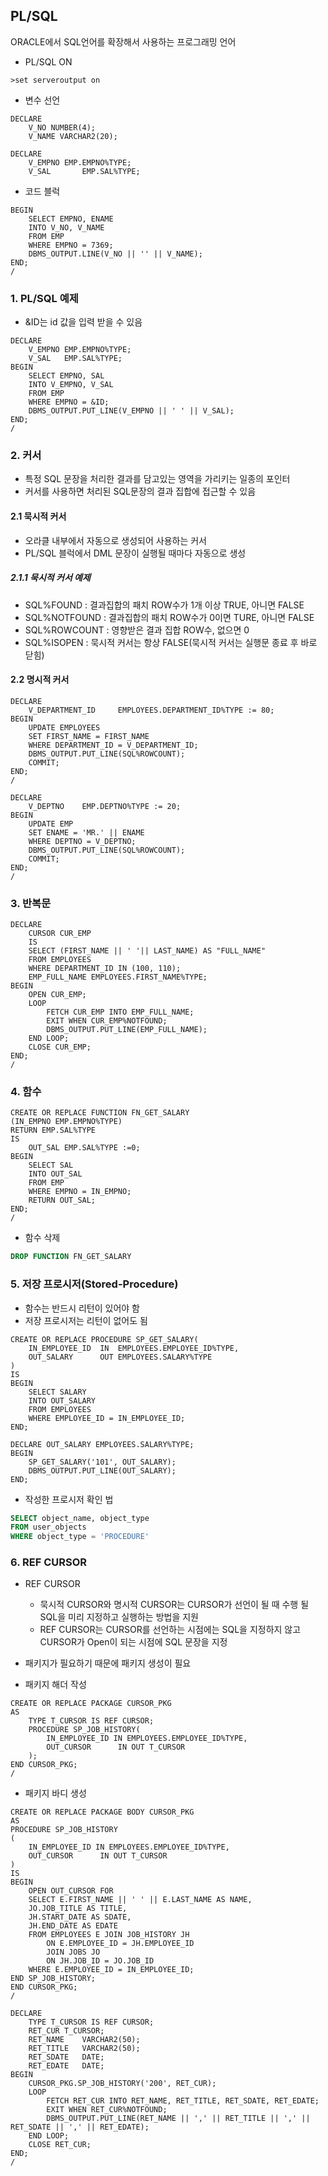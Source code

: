 ## PL/SQL

ORACLE에서 SQL언어를 확장해서 사용하는 프로그래밍 언어

- PL/SQL ON

```shell
>set serveroutput on
```

- 변수 선언

```plsql
DECLARE
	V_NO NUMBER(4);
	V_NAME VARCHAR2(20);
```

```plsql
DECLARE
	V_EMPNO	EMP.EMPNO%TYPE;
	V_SAL		EMP.SAL%TYPE;
```

- 코드 블럭

```plsql
BEGIN
	SELECT EMPNO, ENAME
	INTO V_NO, V_NAME
	FROM EMP
	WHERE EMPNO = 7369;
	DBMS_OUTPUT.LINE(V_NO || '' || V_NAME);
END;
/
```

### 1. PL/SQL 예제

- &ID는 id 값을 입력 받을 수 있음

```plsql
DECLARE
	V_EMPNO	EMP.EMPNO%TYPE;
    V_SAL	EMP.SAL%TYPE;
BEGIN
	SELECT EMPNO, SAL
	INTO V_EMPNO, V_SAL
	FROM EMP
	WHERE EMPNO = &ID;
	DBMS_OUTPUT.PUT_LINE(V_EMPNO || ' ' || V_SAL);
END;
/
```

### 2. 커서

- 특정 SQL 문장을 처리한 결과를 담고있는 영역을 가리키는 일종의 포인터
- 커서를 사용하면 처리된 SQL문장의 결과 집합에 접근할 수 있음

#### 2.1 묵시적 커서

- 오라클 내부에서 자동으로 생성되어 사용하는 커서
- PL/SQL 블럭에서 DML 문장이 실행될 때마다 자동으로 생성

##### 2.1.1 묵시적 커서 예제

- SQL%FOUND : 결과집합의 패치 ROW수가 1개 이상 TRUE, 아니면 FALSE
- SQL%NOTFOUND : 결과집합의 패치 ROW수가 0이면 TURE, 아니면 FALSE
- SQL%ROWCOUNT : 영향받은 결과 집합 ROW수, 없으면 0
- SQL%ISOPEN : 묵시적 커서는 항상 FALSE(묵시적 커서는 실행문 종료 후 바로 닫힘)

#### 2.2 명시적 커서

```plsql
DECLARE
	V_DEPARTMENT_ID		EMPLOYEES.DEPARTMENT_ID%TYPE := 80;
BEGIN
	UPDATE EMPLOYEES
	SET FIRST_NAME = FIRST_NAME
	WHERE DEPARTMENT_ID = V_DEPARTMENT_ID;
	DBMS_OUTPUT.PUT_LINE(SQL%ROWCOUNT);
	COMMIT;
END;
/
```

```plsql
DECLARE
	V_DEPTNO	EMP.DEPTNO%TYPE := 20;
BEGIN
	UPDATE EMP
	SET ENAME = 'MR.' || ENAME
	WHERE DEPTNO = V_DEPTNO;
	DBMS_OUTPUT.PUT_LINE(SQL%ROWCOUNT);
	COMMIT;
END;
/
```

### 3. 반복문

```plsql
DECLARE
	CURSOR CUR_EMP
	IS
	SELECT (FIRST_NAME || ' '|| LAST_NAME) AS "FULL_NAME"
	FROM EMPLOYEES
	WHERE DEPARTMENT_ID IN (100, 110);
	EMP_FULL_NAME EMPLOYEES.FIRST_NAME%TYPE;
BEGIN
	OPEN CUR_EMP;
	LOOP
		FETCH CUR_EMP INTO EMP_FULL_NAME;
		EXIT WHEN CUR_EMP%NOTFOUND;
		DBMS_OUTPUT.PUT_LINE(EMP_FULL_NAME);
	END LOOP;
	CLOSE CUR_EMP;
END;
/
```

### 4. 함수

```plsql
CREATE OR REPLACE FUNCTION FN_GET_SALARY
(IN_EMPNO EMP.EMPNO%TYPE)
RETURN EMP.SAL%TYPE
IS
	OUT_SAL EMP.SAL%TYPE :=0;
BEGIN
	SELECT SAL
	INTO OUT_SAL
	FROM EMP
	WHERE EMPNO = IN_EMPNO;
	RETURN OUT_SAL;
END;
/
```

- 함수 삭제

```sql
DROP FUNCTION FN_GET_SALARY
```

### 5. 저장 프로시저(Stored-Procedure)

- 함수는 반드시 리턴이 있어야 함
- 저장 프로시저는 리턴이 없어도 됨

```plsql
CREATE OR REPLACE PROCEDURE SP_GET_SALARY(
    IN_EMPLOYEE_ID	IN	EMPLOYEES.EMPLOYEE_ID%TYPE,
    OUT_SALARY		OUT	EMPLOYEES.SALARY%TYPE
)
IS
BEGIN
	SELECT SALARY
	INTO OUT_SALARY
	FROM EMPLOYEES
	WHERE EMPLOYEE_ID = IN_EMPLOYEE_ID;
END;
```

```PLSQL
DECLARE OUT_SALARY EMPLOYEES.SALARY%TYPE;
BEGIN
	SP_GET_SALARY('101', OUT_SALARY);
	DBMS_OUTPUT.PUT_LINE(OUT_SALARY);
END;
```

- 작성한 프로시저 확인 법

```SQL
SELECT object_name, object_type
FROM user_objects
WHERE object_type = 'PROCEDURE'
```

### 6. REF CURSOR

- REF CURSOR
  - 묵시적 CURSOR와 명시적 CURSOR는 CURSOR가 선언이 될 때 수행 될 SQL을 미리 지정하고 실행하는 방법을 지원
  - REF CURSOR는 CURSOR를 선언하는 시점에는 SQL을 지정하지 않고 CURSOR가 Open이 되는 시점에 SQL 문장을 지정

- 패키지가 필요하기 때문에 패키지 생성이 필요
- 패키지 해더 작성

```PLSQL
CREATE OR REPLACE PACKAGE CURSOR_PKG
AS
	TYPE T_CURSOR IS REF CURSOR;
	PROCEDURE SP_JOB_HISTORY(
        IN_EMPLOYEE_ID IN EMPLOYEES.EMPLOYEE_ID%TYPE,
        OUT_CURSOR		IN OUT T_CURSOR
    );
END CURSOR_PKG;
/
```

- 패키지 바디 생성

```PLSQL
CREATE OR REPLACE PACKAGE BODY CURSOR_PKG
AS
PROCEDURE SP_JOB_HISTORY
(
    IN_EMPLOYEE_ID IN EMPLOYEES.EMPLOYEE_ID%TYPE,
    OUT_CURSOR		IN OUT T_CURSOR
)
IS
BEGIN
	OPEN OUT_CURSOR FOR
	SELECT E.FIRST_NAME || ' ' || E.LAST_NAME AS NAME,
	JO.JOB_TITLE AS TITLE,
	JH.START_DATE AS SDATE,
	JH.END_DATE AS EDATE
	FROM EMPLOYEES E JOIN JOB_HISTORY JH
		ON E.EMPLOYEE_ID = JH.EMPLOYEE_ID
		JOIN JOBS JO
        ON JH.JOB_ID = JO.JOB_ID
    WHERE E.EMPLOYEE_ID = IN_EMPLOYEE_ID;
END SP_JOB_HISTORY;
END CURSOR_PKG;
/
```

```plsql
DECLARE
	TYPE T_CURSOR IS REF CURSOR;
	RET_CUR T_CURSOR;
	RET_NAME	VARCHAR2(50);
	RET_TITLE	VARCHAR2(50);
	RET_SDATE	DATE;
	RET_EDATE	DATE;
BEGIN
	CURSOR_PKG.SP_JOB_HISTORY('200', RET_CUR);
	LOOP
		FETCH RET_CUR INTO RET_NAME, RET_TITLE, RET_SDATE, RET_EDATE;
		EXIT WHEN RET_CUR%NOTFOUND;
		DBMS_OUTPUT.PUT_LINE(RET_NAME || ',' || RET_TITLE || ',' || RET_SDATE || ',' || RET_EDATE);
    END LOOP;
    CLOSE RET_CUR;
END;
/
```

